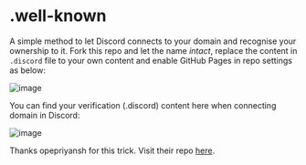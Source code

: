# .well-known
A simple method to let Discord connects to your domain and recognise your ownership to it.
Fork this repo and let the name _intact_, replace the content in ```.discord``` file to your own content and enable GitHub Pages in repo settings as below:

![image](https://github.com/Barnacl437/.well-known/assets/87983017/b1480032-577d-4f0d-8f72-a0c09efed162)

You can find your verification (.discord) content here when connecting domain in Discord:

![image](https://github.com/Barnacl437/.well-known/assets/87983017/e96c25e1-d5ac-4a87-b62f-251ab71d5519)

Thanks opepriyansh for this trick. Visit their repo [here](https://github.com/oyepriyansh/.well-known).
